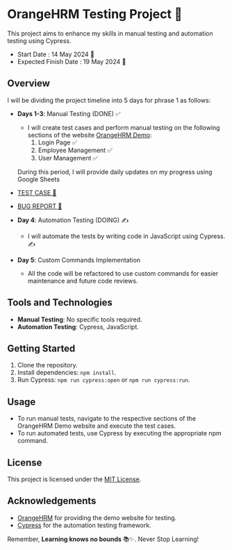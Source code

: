 # OrangeHRM Testing Project 🍊

This project aims to enhance my skills in manual testing and automation testing using Cypress.
- Start Date : 14 May 2024 🚀
- Expected Finish Date : 19 May 2024 🚩

## Overview
I will be dividing the project timeline into 5 days for phrase 1 as follows:

- **Days 1-3**: Manual Testing (DONE) ✅
  - I will create test cases and perform manual testing on the following sections of the website [OrangeHRM Demo](https://opensource-demo.orangehrmlive.com/):
    1. Login Page ✅
    2. Employee Management ✅
    3. User Management ✅
  
  During this period, I will provide daily updates on my progress using Google Sheets
- [TEST CASE 📝 ](https://docs.google.com/spreadsheets/d/1YxN_X6JDM55k5ZXmVaFoK4mQPrG93oSRKqtHK0cI_RI/edit?usp=sharing)
- [BUG REPORT 🚨](https://docs.google.com/spreadsheets/d/116LKCIVRZK6iJshkJKkq6l5yru-18YFW7mTAyEI8L-k/edit?usp=sharing)

- **Day 4**: Automation Testing (DOING) ✍️
  - I will automate the tests by writing code in JavaScript using Cypress. ✍️

- **Day 5**: Custom Commands Implementation
  - All the code will be refactored to use custom commands for easier maintenance and future code reviews.

## Tools and Technologies
- **Manual Testing**: No specific tools required.
- **Automation Testing**: Cypress, JavaScript.

## Getting Started
1. Clone the repository.
2. Install dependencies: `npm install`.
3. Run Cypress: `npm run cypress:open` or `npm run cypress:run`.

## Usage
- To run manual tests, navigate to the respective sections of the OrangeHRM Demo website and execute the test cases.
- To run automated tests, use Cypress by executing the appropriate npm command.

## License
This project is licensed under the [MIT License](LICENSE).

## Acknowledgements
- [OrangeHRM](https://opensource-demo.orangehrmlive.com/) for providing the demo website for testing.
- [Cypress](https://www.cypress.io/) for the automation testing framework.

Remember, **Learning knows no bounds** 📚✨. Never Stop Learning!
